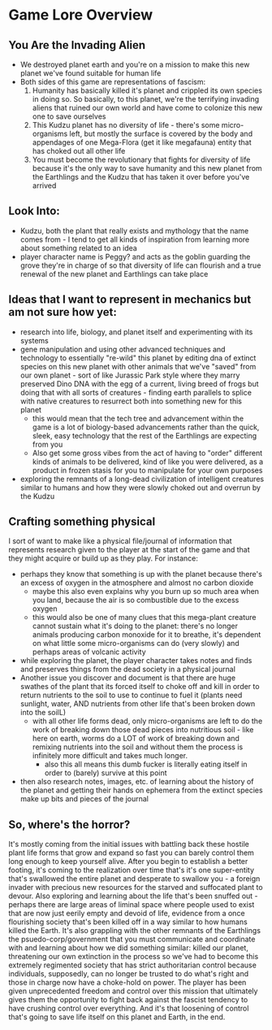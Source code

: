 # Game Lore Overview
## You Are the Invading Alien
- We destroyed planet earth and you're on a mission to make this new planet we've found suitable for human life
- Both sides of this game are representations of fascism:
  1. Humanity has basically killed it's planet and crippled its own species in doing so.  So basically, to this planet, we're the terrifying invading aliens that ruined our own world and have come to colonize this new one to save ourselves
  2. This Kudzu planet has no diversity of life - there's some micro-organisms left, but mostly the surface is covered by the body and appendages of one Mega-Flora (get it like megafauna) entity that has choked out all other life
  3. You must become the revolutionary that fights for diversity of life because it's the only way to save humanity and this new planet from the Earthlings and the Kudzu that has taken it over before you've arrived

## Look Into:
- Kudzu, both the plant that really exists and mythology that the name comes from - I tend to get all kinds of inspiration from learning more about something related to an idea
- player character name is Peggy?  and acts as the goblin guarding the grove they're in charge of so that diversity of life can flourish and a true renewal of the new planet and Earthlings can take place

## Ideas that I want to represent in mechanics but am not sure how yet:
- research into life, biology, and planet itself and experimenting with its systems
- gene manipulation and using other advanced techniques and technology to essentially "re-wild" this planet by editing dna of extinct species on this new planet with other animals that we've "saved" from our own planet - sort of like Jurassic Park style where they marry preserved Dino DNA with the egg of a current, living breed of frogs but doing that with all sorts of creatures - finding earth parallels to splice with native creatures to resurrect both into something new for this planet
  - this would mean that the tech tree and advancement within the game is a lot of biology-based advancements rather than the quick, sleek, easy technology that the rest of the Earthlings are expecting from you
  - Also get some gross vibes from the act of having to "order" different kinds of animals to be delivered, kind of like you were delivered, as a product in frozen stasis for you to manipulate for your own purposes
- exploring the remnants of a long-dead civilization of intelligent creatures similar to humans and how they were slowly choked out and overrun by the Kudzu

## Crafting something physical
I sort of want to make like a physical file/journal of information that represents research given to the player at the start of the game and that they might acquire or build up as they play.  For instance:
- perhaps they know that something is up with the planet because there's an excess of oxygen in the atmosphere and almost no carbon dioxide
  - maybe this also even explains why you burn up so much area when you land, because the air is so combustible due to the excess oxygen
  - this would also be one of many clues that this mega-plant creature cannot sustain what it's doing to the planet: there's no longer animals producing carbon monoxide for it to breathe, it's dependent on what little some micro-organisms can do (very slowly) and perhaps areas of volcanic activity
- while exploring the planet, the player character takes notes and finds and preserves things from the dead society in a physical journal
- Another issue you discover and document is that there are huge swathes of the plant that its forced itself to choke off and kill in order to return nutrients to the soil to use to continue to fuel it (plants need sunlight, water, AND nutrients from other life that's been broken down into the soilL)
  - with all other life forms dead, only micro-organisms are left to do the work of breaking down those dead pieces into nutritious soil - like here on earth, worms do a LOT of work of breaking down and remixing nutrients into the soil and without them the process is infinitely more difficult and takes much longer.
    - also this all means this dumb fucker is literally eating itself in order to (barely) survive at this point
- then also research notes, images, etc. of learning about the history of the planet and getting their hands on ephemera from the extinct species make up bits and pieces of the journal

## So, where's the horror?
It's mostly coming from the initial issues with battling back these hostile plant life forms that grow and expand so fast you can barely control them long enough to keep yourself alive.  After you begin to establish a better footing, it's coming to the realization over time that's it's one super-entity that's swallowed the entire planet and desperate to swallow you - a foreign invader with precious new resources for the starved and suffocated plant to devour.  Also exploring and learning about the life that's been snuffed out - perhaps there are large areas of liminal space where people used to exist that are now just eerily empty and devoid of life, evidence from a once flourishing society that's been killed off in a way similar to how humans killed the Earth.  It's also grappling with the other remnants of the Earthlings the psuedo-corp/government that you must communicate and coordinate with and learning about how we did something similar: killed our planet, threatening our own extinction in the process so we've had to become this extremely regimented society that has strict authoritarian control because individuals, supposedly, can no longer be trusted to do what's right and those in charge now have a choke-hold on power.  The player has been given unprecedented freedom and control over this mission that ultimately gives them the opportunity to fight back against the fascist tendency to have crushing control over everything.  And it's that loosening of control that's going to save life itself on this planet and Earth, in the end.
